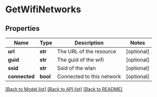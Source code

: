 # GetWifiNetworks

## Properties
Name | Type | Description | Notes
------------ | ------------- | ------------- | -------------
**url** | **str** | The URL of the resource | [optional] 
**guid** | **str** | The guid of the wifi | [optional] 
**ssid** | **str** | Ssid of the wlan | [optional] 
**connected** | **bool** | Connected to this network | [optional] 

[[Back to Model list]](../README.md#documentation-for-models) [[Back to API list]](../README.md#documentation-for-api-endpoints) [[Back to README]](../README.md)



